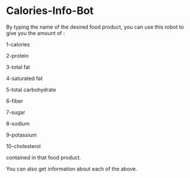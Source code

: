 # Calories-Info-Bot
By typing the name of the desired food product, you can use this robot to give you the amount of :

1-calories

2-protein

3-total fat

4-saturated fat

5-total carbohydrate

6-fiber

7-sugar

8-sodium

9-potassium

10-cholesterol

contained in that food product.

You can also get information about each of the above.
